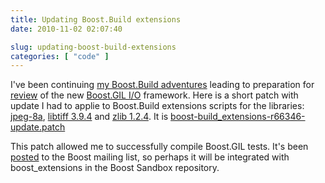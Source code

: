 ```yaml
---
title: Updating Boost.Build extensions
date: 2010-11-02 02:07:40

slug: updating-boost-build-extensions
categories: [ "code" ]
---
```


I've been continuing [my Boost.Build adventures](/?p=2099) leading to preparation for [review](http://www.boost.org/community/reviews.html) of the new [Boost.GIL I/O](http://code.google.com/p/gil-contributions/) framework. Here is a short patch with update I had to applie to Boost.Build extensions scripts for the libraries: [jpeg-8a](http://www.ijg.org/), [libtiff 3.9.4](http://www.remotesensing.org/libtiff/)  and [zlib 1.2.4](http://www.zlib.net/). It is [boost-build_extensions-r66346-update.patch](/download/patches/boost-build_extensions-r66346-update.patch)


This patch allowed me to successfully compile Boost.GIL tests. It's been [posted](http://lists.boost.org/Archives/boost/2010/10/index.php) to the Boost mailing list, so perhaps it will be integrated with boost_extensions in the Boost Sandbox repository.
